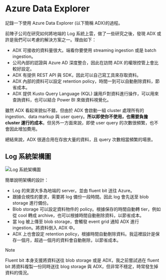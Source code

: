 # Azure Data Explorer

記錄一下使用 Azure Data Explorer (以下簡稱 ADX)的過程。

前陣子公司在研究如何將地端的 Log 系統上雲，做了一些研究之後，發現 ADX 或許是我們可以考慮的解決方案之一。理由如下：

- ADX 可接收的資料量很大。端看你要使用 streaming ingestion 或是 batch ingestion。
- 公司內部的認證與 Azure AD 深度整合，因此在訪問 ADX 的權限控管上會比較好設定。
- ADX 有提供 REST API 與 SDK，因此可以自己寫工具來存取資料。
- ADX 內部的資料可以設定 retention policy，時間一到可以自動刪除資料，節省成本。
- ADX 提供 Kusto Query Language (KQL) 讓用戶對資料進行操作，可以用來查詢資料，也可以結合 Power BI 來做資料視覺化。

雖然 ADX 看起來貌似不錯，但由於 ADX 會啟動一組 cluster 處理所有的 ingestion、data markup 與 user query。**所以即使你不使用，也需要負擔 cluster 運行的成本**。但另外一方面來說，即使 user query 的次數很頻繁，也不會因此增加費用。

總結來說，ADX 很適合用在存放大量的資料，且 query 次數相當頻繁的場景。

## Log 系統架構圖

![Log 系統架構圖](https://allen-files.s3.ap-northeast-1.amazonaws.com/images/azure/log-system-architecture.jpg)

簡單說明架構的設計：

- Log 的來源大多為地端的 server。並由 fluent bit 送往 Azure。
- 跟據合規性的要求，需要將 log 備份一段時間。因此 log 會先送至 blob storage 進行備份。
- Blob storage 可以設定資料物件的 policy。根據保存的時間自動轉 tier，例如從 cool 轉成 archive，也可以根據時間自動刪除資料，以節省成本。
- 當 log 被上傳至 blob storage，會觸發 event grid 通知 ADX 進行 ingestion。將資料倒入 ADX 中。
- ADX 上也會設定 retention policy，根據時間自動刪除資料。我這裡設計是保存一個月，超過一個月的資料會自動刪除，以節省成本。

> [!NOTE]
>
> Fluent bit 本身支援將資料送往 blob storage 或是 ADX，我之前嘗試過在 fluent bit 將資料複製一份同時送往 blog storage 與 ADX，但非常不穩定，時常發生掉資料的情況。
